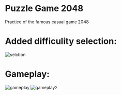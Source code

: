 # Puzzle Game 2048
 Practice of the famous casual game 2048

# Added difficulity selection:

![selction](https://github.com/kasrchu13/Puzzle-Game-2048/assets/137746656/23398cc7-9abb-47f2-8426-4a39ab1d02a2)

# Gameplay:

![gameplay](https://github.com/kasrchu13/Puzzle-Game-2048/assets/137746656/6e21737b-4a51-4615-8b84-a350aee92e70)
![gameplay2](https://github.com/kasrchu13/Puzzle-Game-2048/assets/137746656/9de0eac8-5d54-4674-a4bb-7550db29990b)

